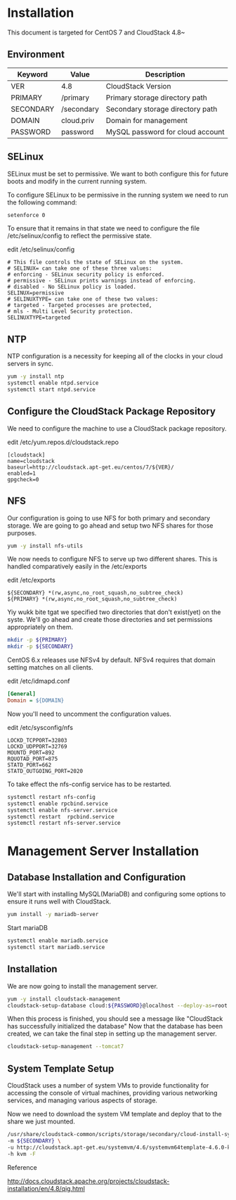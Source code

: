 # Installation

This document is targeted for CentOS 7 and CloudStack 4.8~

## Environment

Keyword         | Value             | Description
----            | ----              | ----
VER             | 4.8               | CloudStack Version
PRIMARY         | /primary          | Primary storage directory path
SECONDARY       | /secondary        | Secondary storage directory path
DOMAIN          | cloud.priv        | Domain for management
PASSWORD        | password          | MySQL password for cloud account

## SELinux

SELinux must be set to permissive. We want to both configure this for future boots and modify in the current running system.

To configure SELinux to be permissive in the running system we need to run the following command:

~~~bash
setenforce 0
~~~

To ensure that it remains in that state we need to configure the file /etc/selinux/config to reflect the permissive state.

edit /etc/selinux/config

~~~text
# This file controls the state of SELinux on the system.
# SELINUX= can take one of these three values:
# enforcing - SELinux security policy is enforced.
# permissive - SELinux prints warnings instead of enforcing.
# disabled - No SELinux policy is loaded.
SELINUX=permissive
# SELINUXTYPE= can take one of these two values:
# targeted - Targeted processes are protected,
# mls - Multi Level Security protection.
SELINUXTYPE=targeted
~~~

## NTP

NTP configuration is a necessity for keeping all of the clocks in your cloud servers in sync.

~~~bash
yum -y install ntp
systemctl enable ntpd.service
systemctl start ntpd.service
~~~

## Configure the CloudStack Package Repository

We need to configure the machine to use a CloudStack package repository.

edit /etc/yum.repos.d/cloudstack.repo

~~~text
[cloudstack]
name=cloudstack
baseurl=http://cloudstack.apt-get.eu/centos/7/${VER}/
enabled=1
gpgcheck=0
~~~

## NFS

Our configuration is going to use NFS for both primary and secondary storage. We are going to go ahead and setup two NFS shares for those purposes.

~~~bash
yum -y install nfs-utils
~~~

We now needs to configure NFS to serve up two different shares. This is handled comparatively easily in the /etc/exports

edit /etc/exports

~~~text
${SECONDARY} *(rw,async,no_root_squash,no_subtree_check)
${PRIMARY} *(rw,async,no_root_squash,no_subtree_check)
~~~

Yiy wukk bite tgat we specified two directories that don't exist(yet) on the syste. We'll go ahead and create those directories and set permissions appropriately on them.

~~~bash
mkdir -p ${PRIMARY}
mkdir -p ${SECONDARY}
~~~

CentOS 6.x releases use NFSv4 by default. NFSv4 requires that domain setting matches on all clients.

edit /etc/idmapd.conf

~~~ini
[General]
Domain = ${DOMAIN}
~~~

Now you'll need to uncomment the configuration values.

edit /etc/sysconfig/nfs

~~~text
LOCKD_TCPPORT=32803
LOCKD_UDPPORT=32769
MOUNTD_PORT=892
RQUOTAD_PORT=875
STATD_PORT=662
STATD_OUTGOING_PORT=2020
~~~

To take effect the nfs-config service has to be restarted.

~~~bash
systemctl restart nfs-config
systemctl enable rpcbind.service
systemctl enable nfs-server.service
systemctl restart  rpcbind.service
systemctl restart nfs-server.service
~~~

# Management Server Installation

## Database Installation and Configuration

We'll start with installing MySQL(MariaDB) and configuring some options to ensure it runs well with CloudStack.

~~~bash
yum install -y mariadb-server
~~~

Start mariaDB

~~~bash
systemctl enable mariadb.service
systemctl start mariadb.service
~~~

## Installation

We are now going to install the management server.

~~~bash
yum -y install cloudstack-management
cloudstack-setup-database cloud:${PASSWORD}@localhost --deploy-as=root
~~~

When this process is finished, you should see a message like "CloudStack has successfully initialized the database"
Now that the database has been created, we can take the final step in setting up the management server.

~~~bash
cloudstack-setup-management --tomcat7
~~~

## System Template Setup

CloudStack uses a number of system VMs to provide functionality for accessing the console of virtual machines, providing various networking services, and managing various aspects of storage.

Now we need to download the system VM template and deploy that to the share we just mounted.

~~~bash
/usr/share/cloudstack-common/scripts/storage/secondary/cloud-install-sys-tmplt \
-m ${SECONDARY} \
-u http://cloudstack.apt-get.eu/systemvm/4.6/systemvm64template-4.6.0-kvm.qcow2.bz2 \
-h kvm -F
~~~

Reference

http://docs.cloudstack.apache.org/projects/cloudstack-installation/en/4.8/qig.html
